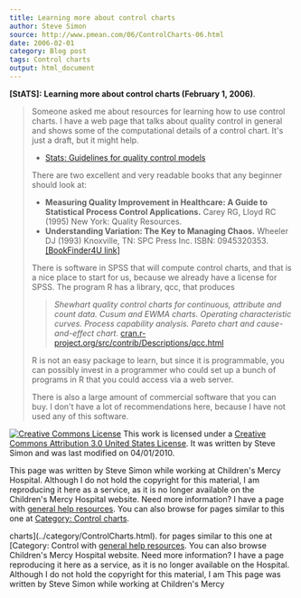 ```yaml
---
title: Learning more about control charts
author: Steve Simon
source: http://www.pmean.com/06/ControlCharts-06.html
date: 2006-02-01
category: Blog post
tags: Control charts
output: html_document
---
```

**[StATS]:** **Learning more about control charts
(February 1, 2006)**.

> Someone asked me about resources for learning how to use control
> charts. I have a web page that talks about quality control in general
> and shows some of the computational details of a control chart. It\'s
> just a draft, but it might help.
>
> -   [Stats: Guidelines for quality control
>     models](../model/quality.asp)
>
> There are two excellent and very readable books that any beginner
> should look at:
>
> -   **Measuring Quality Improvement in Healthcare: A Guide to
>     Statistical Process Control Applications.** Carey RG, Lloyd
>     RC (1995) New York: Quality Resources.
> -   **Understanding Variation: The Key to Managing Chaos.** Wheeler
>     DJ (1993) Knoxville, TN: SPC Press Inc. ISBN: 0945320353.
>     [\[BookFinder4U
>     link\]](http://www.bookfinder4u.com/detail/0945320353.html)
>
> There is software in SPSS that will compute control charts, and that
> is a nice place to start for us, because we already have a license for
> SPSS. The program R has a library, qcc, that produces
>
> > *Shewhart quality control charts for continuous, attribute and count
> > data. Cusum and EWMA charts. Operating characteristic curves.
> > Process capability analysis. Pareto chart and cause-and-effect
> > chart*.
> > [cran.r-project.org/src/contrib/Descriptions/qcc.html](http://cran.r-project.org/src/contrib/Descriptions/qcc.html)
>
> R is not an easy package to learn, but since it is programmable, you
> can possibly invest in a programmer who could set up a bunch of
> programs in R that you could access via a web server.
>
> There is also a large amount of commercial software that you can buy.
> I don\'t have a lot of recommendations here, because I have not used
> any of this software.

[![Creative Commons
License](http://i.creativecommons.org/l/by/3.0/us/80x15.png)](http://creativecommons.org/licenses/by/3.0/us/)
This work is licensed under a [Creative Commons Attribution 3.0 United
States License](http://creativecommons.org/licenses/by/3.0/us/). It was
written by Steve Simon and was last modified on 04/01/2010.

This page was written by Steve Simon while working at Children\'s Mercy
Hospital. Although I do not hold the copyright for this material, I am
reproducing it here as a service, as it is no longer available on the
Children\'s Mercy Hospital website. Need more information? I have a page
with [general help resources](../GeneralHelp.html). You can also browse
for pages similar to this one at [Category: Control
charts](../category/ControlCharts.html).
<!---More--->
charts](../category/ControlCharts.html).
for pages similar to this one at [Category: Control
with [general help resources](../GeneralHelp.html). You can also browse
Children\'s Mercy Hospital website. Need more information? I have a page
reproducing it here as a service, as it is no longer available on the
Hospital. Although I do not hold the copyright for this material, I am
This page was written by Steve Simon while working at Children\'s Mercy

<!---Do not use
**[StATS]:** **Learning more about control charts
This page was written by Steve Simon while working at Children\'s Mercy
Hospital. Although I do not hold the copyright for this material, I am
reproducing it here as a service, as it is no longer available on the
Children\'s Mercy Hospital website. Need more information? I have a page
with [general help resources](../GeneralHelp.html). You can also browse
for pages similar to this one at [Category: Control
charts](../category/ControlCharts.html).
--->

